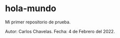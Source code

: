 # hola-mundo
Mi primer repositorio de prueba.

Autor: Carlos Chavelas.
Fecha: 4 de Febrero del 2022.
